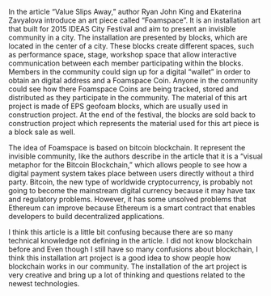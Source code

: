 In the article “Value Slips Away,” author Ryan John King and Ekaterina Zavyalova introduce an art piece called “Foamspace”. It is an installation art that built for 2015 IDEAS City Festival and aim to present an invisible community in a city. The installation are presented by blocks, which are located in the center of a city. These blocks create different spaces, such as performance space, stage, workshop space that allow interactive communication between each member participating within the blocks. Members in the community could sign up for a digital “wallet” in order to obtain an digital address and a Foamspace Coin. Anyone in the community could see how there Foamspace Coins are being tracked, stored and distributed as they participate in the community. The material of this art project is made of EPS geofoam blocks, which are usually used in construction project. At the end of the festival, the blocks are sold back to construction project which represents the material used for this art piece is a block sale as well. 

The idea of Foamspace is based on bitcoin blockchain. It represent the invisible community, like the authors describe in the article that it is a “visual metaphor for the Bitcoin Blockchain,” which allows people to see how a digital payment system takes place between users directly without a third party. Bitcoin, the new type of worldwide cryptocurrency, is probably not going to become the mainstream digital currency because it may have tax and regulatory problems. However, it has some unsolved problems that Ethereum can improve because Ethereum is a smart contract that enables developers to build decentralized applications.

I think this article is a little bit confusing because there are so many technical knowledge not defining in the article. I did not know blockchain before and Even though I still have so many confusions about blockchain, I think this installation art project is a good idea to show people how blockchain works in our community. The installation of the art project is very creative and bring up a lot of thinking and questions related to the newest technologies.
